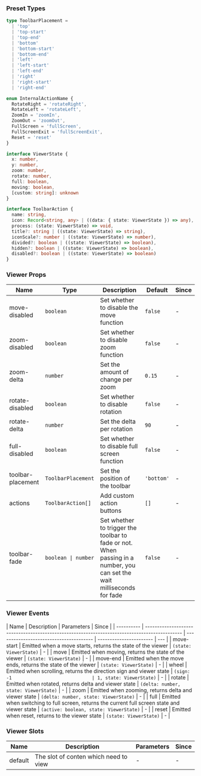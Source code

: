 ### Preset Types

```ts
type ToolbarPlacement =
  | 'top'
  | 'top-start'
  | 'top-end'
  | 'bottom'
  | 'bottom-start'
  | 'bottom-end'
  | 'left'
  | 'left-start'
  | 'left-end'
  | 'right'
  | 'right-start'
  | 'right-end'

enum InternalActionName {
  RotateRight = 'rotateRight',
  RotateLeft = 'rotateLeft',
  ZoomIn = 'zoomIn',
  ZoomOut = 'zoomOut',
  FullScreen = 'fullScreen',
  FullScreenExit = 'fullScreenExit',
  Reset = 'reset'
}

interface ViewerState {
  x: number,
  y: number,
  zoom: number,
  rotate: number,
  full: boolean,
  moving: boolean,
  [custom: string]: unknown
}

interface ToolbarAction {
  name: string,
  icon: Record<string, any> | ((data: { state: ViewerState }) => any),
  process: (state: ViewerState) => void,
  title?: string | ((state: ViewerState) => string),
  iconScale?: number | ((state: ViewerState) => number),
  divided?: boolean | ((state: ViewerState) => boolean),
  hidden?: boolean | ((state: ViewerState) => boolean),
  disabled?: boolean | ((state: ViewerState) => boolean)
}
```

### Viewer Props

| Name              | Type                | Description                                                                                                             | Default    | Since |
| ----------------- | ------------------- | ----------------------------------------------------------------------------------------------------------------------- | ---------- | ----- |
| move-disabled     | `boolean`           | Set whether to disable the move function                                                                                | `false`    | -     |
| zoom-disabled     | `boolean`           | Set whether to disable zoom function                                                                                    | `false`    | -     |
| zoom-delta        | `number`            | Set the amount of change per zoom                                                                                       | `0.15`     | -     |
| rotate-disabled   | `boolean`           | Set whether to disable rotation                                                                                         | `false`    | -     |
| rotate-delta      | `number`            | Set the delta per rotation                                                                                              | `90`       | -     |
| full-disabled     | `boolean`           | Set whether to disable full screen function                                                                             | `false`    | -     |
| toolbar-placement | `ToolbarPlacement`  | Set the position of the toolbar                                                                                         | `'bottom'` | -     |
| actions           | `ToolbarAction[]`   | Add custom action buttons                                                                                               | `[]`       | -     |
| toolbar-fade      | `boolean \| number` | Set whether to trigger the toolbar to fade or not. When passing in a number, you can set the wait milliseconds for fade | `false`    | -     |

### Viewer Events

| Name       | Description                                                                                   | Parameters                              | Since                   |
| ---------- | --------------------------------------------------------------------------------------------- | --------------------------------------- | ----------------------- | --- |
| move-start | Emitted when a move starts, returns the state of the viewer                                   | `(state: ViewerState)`                  | -                       |
| move       | Emitted when moving, returns the state of the viewer                                          | `(state: ViewerState)`                  | -                       |
| move-end   | Emitted when the move ends, returns the state of the viewer                                   | `(state: ViewerState)`                  | -                       |
| wheel      | Emitted when scrolling, returns the direction sign and viewer state                           | `(sign: -1                              | 1, state: ViewerState)` | -   |
| rotate     | Emitted when rotated, returns delta and viewer state                                          | `(delta: number, state: ViewerState)`   | -                       |
| zoom       | Emitted when zooming, returns delta and viewer state                                          | `(delta: number, state: ViewerState)`   | -                       |
| full       | Emitted when switching to full screen, returns the current full screen state and viewer state | `(active: boolean, state: ViewerState)` | -                       |
| reset      | Emitted when reset, returns to the viewer state                                               | `(state: ViewerState)`                  | -                       |

### Viewer Slots

| Name    | Description                           | Parameters | Since |
| ------- | ------------------------------------- | ---------- | ----- |
| default | The slot of conten which need to view | -          | -     |
